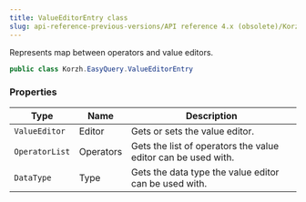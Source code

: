 ```yaml
---
title: ValueEditorEntry class
slug: api-reference-previous-versions/API reference 4.x (obsolete)/Korzh.EasyQuery namespace/valueeditorentry-class
---
```



Represents map between operators and value editors.
```csharp
public class Korzh.EasyQuery.ValueEditorEntry

```

### Properties

| Type | Name | Description | 
| --- | --- | --- | 
| `ValueEditor` | Editor | Gets or sets the value editor. | 
| `OperatorList` | Operators | Gets the list of operators the value editor can be used with. | 
| `DataType` | Type | Gets the data type the value editor can be used with. |